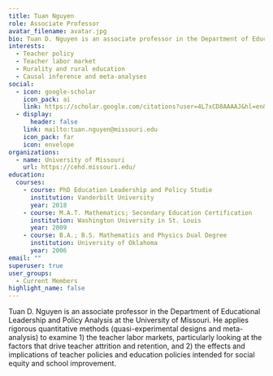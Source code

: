 ```yaml
---
title: Tuan Nguyen
role: Associate Professor
avatar_filename: avatar.jpg
bio: Tuan D. Nguyen is an associate professor in the Department of Educational Leadership and Policy Analysis at the University of Missouri. 
interests:
  - Teacher policy
  - Teacher labor market
  - Rurality and rural education
  - Causal inference and meta-analyses
social:
  - icon: google-scholar
    icon_pack: ai
    link: https://scholar.google.com/citations?user=4L7xCD8AAAAJ&hl=en&oi=ao
  - display:
      header: false
    link: mailto:tuan.nguyen@missouri.edu
    icon_pack: far
    icon: envelope
organizations:
  - name: University of Missouri
    url: https://cehd.missouri.edu/ 
education:
  courses:
    - course: PhD Education Leadership and Policy Studie
      institution: Vanderbilt University
      year: 2018
    - course: M.A.T. Mathematics; Secondary Education Certification
      institution: Washington University in St. Louis
      year: 2009
    - course: B.A.; B.S. Mathematics and Physics Dual Degree
      institution: University of Oklahoma
      year: 2006
email: ""
superuser: true
user_groups:
  - Current Members
highlight_name: false
---
```

Tuan D. Nguyen is an associate professor in the Department of Educational Leadership and Policy Analysis at the University of Missouri. He applies rigorous quantitative methods (quasi-experimental designs and meta-analysis) to examine 1) the teacher labor markets, particularly looking at the factors that drive teacher attrition and retention, and 2) the effects and implications of teacher policies and education policies intended for social equity and school improvement. 
